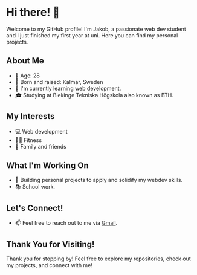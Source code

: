 # Hi there! 👋

Welcome to my GitHub profile! I'm Jakob, a passionate web dev student and I just finished my first year at uni. Here you can find my personal projects.

## About Me

- 🎂 Age: 28
- 📍 Born and raised: Kalmar, Sweden
- 🌱 I'm currently learning web development.
- 🎓 Studying at Blekinge Tekniska Högskola also known as BTH.

## My Interests

- 💻 Web development
- 🏋️‍♂️ Fitness
- 🤝 Family and friends

## What I'm Working On

- 🚀 Building personal projects to apply and solidify my webdev skills.
- 📚 School work.

## Let's Connect!

- 📫 Feel free to reach out to me via [Gmail](jkberiksson@gmail.com).

## Thank You for Visiting!

Thank you for stopping by! Feel free to explore my repositories, check out my projects, and connect with me!

